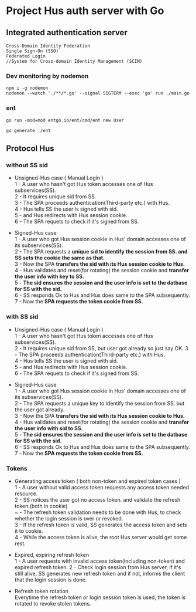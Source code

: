 # Project Hus auth server with Go

## Integrated authentication server

```
Cross-Domain Identity Federation
Single Sign-On (SSO)
Federated Login
//System for Cross-domain Identity Management (SCIM)
```

### Dev monitoring by nodemon

```
npm i -g nodemon
nodemon --watch './**/*.go' --signal SIGTERM --exec 'go' run ./main.go
```

### ent

```
go run -mod=mod entgo.io/ent/cmd/ent new User

go generate ./ent
```

## Protocol Hus
### without SS sid
- Unsigned-Hus case ( Manual Login )<br>
  1 - A user who hasn't got Hus token accesses one of Hus subservices(SS).<br>
  2 - It requires unique sid from SS.<br>
  3 - The SPA proceeds authentication(Third-party etc.) with Hus.<br>
  4 - Hus tells SS the user is signed with sid.<br>
  5 - and Hus redirects with Hus session cookie.<br>
  6 - The SPA requets to check if it's signed from SS.<br>

- Signed-Hus case<br>
  1 - A user who got Hus session cookie in Hus' domain accesses one of its subservices(SS).<br>
  2 - The SPA requests a **unique sid to identify the session from SS. and SS sets the cookie the same as that.**<br>
  3 - Now the SPA **transfers the sid with its Hus session cookie to Hus.**<br>
  4 - Hus validates and reset(for rotating) the session cookie and **transfer the user info with key to SS.**<br>
  5 - **The sid ensures the session and the user info is set to the datbase for SS with the sid.**<br>
  6 - SS responds Ok to Hus and Hus does same to the SPA subsequently.<br>
  7 - Now the **SPA requests the token cookie from SS.**<br>
  
### with SS sid
- Unsigned-Hus case ( Manual Login )<br>
  1 - A user who hasn't got Hus token accesses one of Hus subservices(SS).<br>
  2 - It requires unique sid from SS, but user got already so just say OK.
  3 - The SPA proceeds authentication(Third-party etc.) with Hus.<br>
  4 - Hus tells SS the user is signed with sid.<br>
  5 - and Hus redirects with Hus session cookie.<br>
  6 - The SPA requets to check if it's signed from SS.<br>

- Signed-Hus case<br>
  1 - A user who got Hus session cookie in Hus' domain accesses one of its subservices(SS).<br>
  2 - The SPA requests a unique key to identify the session from SS. but the user got already.<br>
  3 - Now the SPA **transfers the sid with its Hus session cookie to Hus.**<br>
  4 - Hus validates and reset(for rotating) the session cookie and **transfer the user info with sid to SS.**<br>
  5 - **The sid ensures the session and the user info is set to the datbase for SS with the sid.**<br>
  6 - SS responds Ok to Hus and Hus does same to the SPA subsequently.<br>
  7 - Now the **SPA requests the token cookie from SS.**<br>


### Tokens
- Generating access token ( both non-token and expired token cases )<br>
  1 - A user without valid access token requests any access token needed resource.<br>
  2 - SS notices the user got no access token. and validate the refresh token.(both in cookie)<br>
  ~ - The refresh token validation needs to be done with Hus, to check whether the login session is over or revoked.<br>
  3 - If the refresh token is valid, SS generates the access token and sets it to cookie.<br>
  4 - While the access token is alive, the root Hus server would get some rest.<br>

- Expired, expiring refresh token<br>
  1 - A user requests with invalid access token(including non-token) and expired refresh token.
  2 - Check login session from Hus server, if it's still alive, SS generates new refresh token and if not, informs the client that the login session is done.<br>

- Refresh token rotation<br>
  Everytime the refresh token or login session token is used, the token is rotated to revoke stolen tokens.
